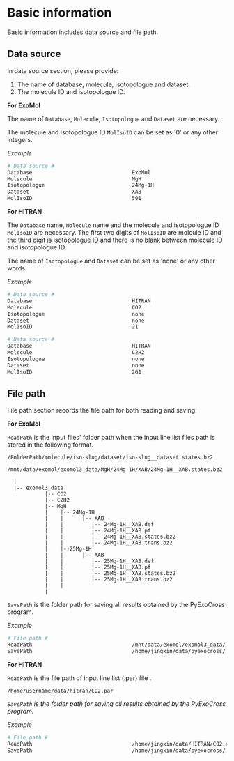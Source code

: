 # Basic information

Basic information includes data source and file path.

## Data source

In data source section, please provide:

1. The name of database, molecule, isotopologue and dataset.
2. The molecule ID and isotopologue ID.

**For ExoMol**

The name of `Database`, `Molecule`, `Isotopologue` and `Dataset` are necessary.

The molecule and isotopologue ID `MolIsoID` can be set as '0' or any other integers.

*Example*

```bash
# Data source #
Database                                ExoMol
Molecule                                MgH
Isotopologue                            24Mg-1H
Dataset                                 XAB
MolIsoID                                501
```

**For HITRAN**

The `Database` name, `Molecule` name and the molecule and isotopologue ID `MolIsoID` are necessary. The first two digits of `MolIsoID` are molcule ID and the third digit is isotopologue ID and there is no blank between molecule ID and isotopologue ID.

The name of `Isotopologue` and `Dataset` can be set as 'none' or any other words.

*Example*

```bash
# Data source #
Database                                HITRAN
Molecule                                CO2
Isotopologue                            none
Dataset                                 none
MolIsoID                                21
```

```bash
# Data source #
Database                                HITRAN
Molecule                                C2H2
Isotopologue                            none
Dataset                                 none
MolIsoID                                261
```

## File path

File path section records the file path for both reading and saving.

**For ExoMol**

`ReadPath` is the input files' folder path when the input line list files path is stored in the following format.

```
/FolderPath/molecule/iso-slug/dataset/iso-slug__dataset.states.bz2

/mnt/data/exomol/exomol3_data/MgH/24Mg-1H/XAB/24Mg-1H__XAB.states.bz2
```

```
  |
  |-- exomol3_data
            |-- CO2
            |-- C2H2
            |-- MgH
            |    |-- 24Mg-1H
            |    |      |-- XAB
            |    |         |-- 24Mg-1H__XAB.def
            |    |         |-- 24Mg-1H__XAB.pf
            |    |         |-- 24Mg-1H__XAB.states.bz2
            |    |         |-- 24Mg-1H__XAB.trans.bz2
            |    |--25Mg-1H
            |    |      |-- XAB
            |    |         |-- 25Mg-1H__XAB.def
            |    |         |-- 25Mg-1H__XAB.pf
            |    |         |-- 25Mg-1H__XAB.states.bz2
            |    |         |-- 25Mg-1H__XAB.trans.bz2
            |    |
            |
```

`SavePath` is the folder path for saving all results obtained by the PyExoCross program.

*Example*

```bash
# File path #
ReadPath                                /mnt/data/exomol/exomol3_data/
SavePath                                /home/jingxin/data/pyexocross/
```

**For HITRAN**

`ReadPath` is the file path of input line list (.par) file .

```
/home/username/data/hitran/CO2.par
```

*`SavePath` is the folder path for saving all results obtained by the PyExoCross program.*

*Example*

```bash
# File path #
ReadPath                                /home/jingxin/data/HITRAN/CO2.par
SavePath                                /home/jingxin/data/pyexocross/
```
